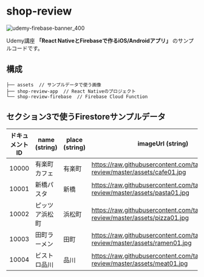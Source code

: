 # shop-review

![udemy-firebase-banner_400](https://user-images.githubusercontent.com/7026785/90077348-e0f2b480-dd3c-11ea-99e7-f0826ceeb091.png)

Udemy講座 **「React NativeとFirebaseで作るiOS/Androidアプリ」** のサンプルコードです。


## 構成

```
├── assets  // サンプルデータで使う画像
├── shop-review-app  // React Nativeのプロジェクト
└── shop-review-firebase  // Firebase Cloud Function
```

## セクション3で使うFirestoreサンプルデータ

ドキュメントID | name (string) | place (string) | imageUrl (string) | score (number) |
-- | -- | -- | -- | -- |
10000 | 有楽町カフェ | 有楽町 | https://raw.githubusercontent.com/takahi5/shop-review/master/assets/cafe01.jpg | 3 |
10001 | 新橋パスタ | 新橋 | https://raw.githubusercontent.com/takahi5/shop-review/master/assets/pasta01.jpg | 4 |
10002 | ピッツア浜松町 | 浜松町 | https://raw.githubusercontent.com/takahi5/shop-review/master/assets/pizza01.jpg | 3.5 |
10003 | 田町ラーメン | 田町 | https://raw.githubusercontent.com/takahi5/shop-review/master/assets/ramen01.jpg | 4.5 |
10004 | ビストロ品川 | 品川 | https://raw.githubusercontent.com/takahi5/shop-review/master/assets/meat01.jpg | 2 |
